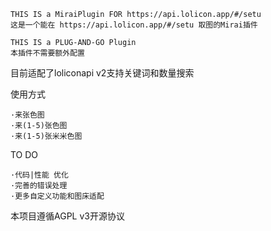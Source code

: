     THIS IS a MiraiPlugin FOR https://api.lolicon.app/#/setu
    这是一个能在 https://api.lolicon.app/#/setu 取图的Mirai插件
    
    THIS IS a PLUG-AND-GO Plugin
    本插件不需要额外配置
目前适配了loliconapi v2支持关键词和数量搜索

使用方式

    ·来张色图
    ·来(1-5)张色图
    ·来(1-5)张米米色图
TO DO

    ·代码|性能 优化
    ·完善的错误处理
    ·更多自定义功能和图床适配

本项目遵循AGPL v3开源协议
